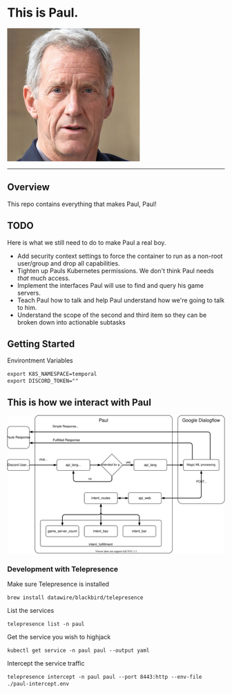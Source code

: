 # This is Paul.
![alt text](docs/images/small-paul.jpg)

---
## Overview
This repo contains everything that makes Paul, Paul!

## TODO
Here is what we still need to do to make Paul a real boy.

- Add security context settings to force the container to run as a non-root user/group and drop all capabilities.
- Tighten up Pauls Kubernetes permissions. We don't think Paul needs *that* much access.
- Implement the interfaces Paul will use to find and query his game servers.
- Teach Paul how to talk and help Paul understand how we're going to talk to him.
- Understand the scope of the second and third item so they can be broken down into actionable subtasks

## Getting Started
Environtment Variables
```
export K8S_NAMESPACE=temporal
export DISCORD_TOKEN=""
```

## This is how we interact with Paul
![alt text](docs/paul.drawio.svg)

### Development with Telepresence
Make sure Telepresence is installed
```
brew install datawire/blackbird/telepresence
```

List the services
```
telepresence list -n paul
```

Get the service you wish to highjack
```
kubectl get service -n paul paul --output yaml
```

Intercept the service traffic
```
telepresence intercept -n paul paul --port 8443:http --env-file ./paul-intercept.env
```